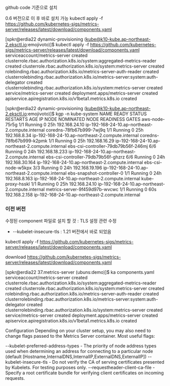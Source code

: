 github code 기준으로 설치

0.6 버전으로 이 후 바로 설치 가능 
kubectl apply -f https://github.com/kubernetes-sigs/metrics-server/releases/latest/download/components.yaml

[spkr@erdia22 dynamic-provisioning (kube@k10-kube.ap-northeast-2.eksctl.io:emojivoto)]$ kubectl apply -f https://github.com/kubernetes-sigs/metrics-server/releases/latest/download/components.yaml
serviceaccount/metrics-server created
clusterrole.rbac.authorization.k8s.io/system:aggregated-metrics-reader created
clusterrole.rbac.authorization.k8s.io/system:metrics-server created
rolebinding.rbac.authorization.k8s.io/metrics-server-auth-reader created
clusterrolebinding.rbac.authorization.k8s.io/metrics-server:system:auth-delegator created
clusterrolebinding.rbac.authorization.k8s.io/system:metrics-server created
service/metrics-server created
deployment.apps/metrics-server created
apiservice.apiregistration.k8s.io/v1beta1.metrics.k8s.io created

[spkr@erdia22 dynamic-provisioning (kube@k10-kube.ap-northeast-2.eksctl.io:emojivoto)]$ kgp -n kube-system
NAME                                  READY   STATUS    RESTARTS   AGE   IP               NODE                                               NOMINATED NODE   READINESS GATES
aws-node-75r5g                        1/1     Running   0          25h   192.168.24.10    ip-192-168-24-10.ap-northeast-2.compute.internal   <none>           <none>
coredns-78fb67b999-7wj9q              1/1     Running   0          25h   192.168.8.34     ip-192-168-24-10.ap-northeast-2.compute.internal   <none>           <none>
coredns-78fb67b999-k2pmk              1/1     Running   0          25h   192.168.16.29    ip-192-168-24-10.ap-northeast-2.compute.internal   <none>           <none>
ebs-csi-controller-79db79b56f-246mj   6/6     Running   0          24h   192.168.18.233   ip-192-168-24-10.ap-northeast-2.compute.internal   <none>           <none>
ebs-csi-controller-79db79b56f-ghzrz   6/6     Running   0          24h   192.168.30.164   ip-192-168-24-10.ap-northeast-2.compute.internal   <none>           <none>
ebs-csi-node-w5kpx                    3/3     Running   0          24h   192.168.19.196   ip-192-168-24-10.ap-northeast-2.compute.internal   <none>           <none>
ebs-snapshot-controller-0             1/1     Running   0          24h   192.168.8.163    ip-192-168-24-10.ap-northeast-2.compute.internal   <none>           <none>
kube-proxy-hsskl                      1/1     Running   0          25h   192.168.24.10    ip-192-168-24-10.ap-northeast-2.compute.internal   <none>           <none>
metrics-server-9f459d97b-wvcwc        1/1     Running   0          60s   192.168.2.158    ip-192-168-24-10.ap-northeast-2.compute.internal   <none>           <none>

### 이전 버전 
수정된 component 파일로 설치 할 것
: TLS 설정 관련 수정
  - --kubelet-insecure-tls
: 1.21 버전에서 바로 되었음 

kubectl apply -f https://github.com/kubernetes-sigs/metrics-server/releases/latest/download/components.yaml

download https://github.com/kubernetes-sigs/metrics-server/releases/latest/download/components.yaml

[spkr@erdia22 37.metrics-server (ubuns:demo)]$ ka components.yaml 
serviceaccount/metrics-server created
clusterrole.rbac.authorization.k8s.io/system:aggregated-metrics-reader created
clusterrole.rbac.authorization.k8s.io/system:metrics-server created
rolebinding.rbac.authorization.k8s.io/metrics-server-auth-reader created
clusterrolebinding.rbac.authorization.k8s.io/metrics-server:system:auth-delegator created
clusterrolebinding.rbac.authorization.k8s.io/system:metrics-server created
service/metrics-server created
deployment.apps/metrics-server created
apiservice.apiregistration.k8s.io/v1beta1.metrics.k8s.io created

Configuration
Depending on your cluster setup, you may also need to change flags passed to the Metrics Server container. Most useful flags:

--kubelet-preferred-address-types - The priority of node address types used when determining an address for connecting to a particular node (default [Hostname,InternalDNS,InternalIP,ExternalDNS,ExternalIP])
--kubelet-insecure-tls - Do not verify the CA of serving certificates presented by Kubelets. For testing purposes only.
--requestheader-client-ca-file - Specify a root certificate bundle for verifying client certificates on incoming requests.
